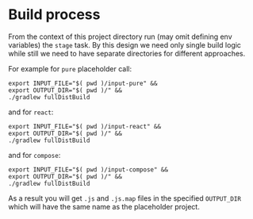 # Build process

From the context of this project directory run (may omit defining env variables) the `stage` task.
By this design we need only single build logic while still
we need to have separate directories for different approaches.

For example for `pure` placeholder call:
```
export INPUT_FILE="$( pwd )/input-pure" &&
export OUTPUT_DIR="$( pwd )/" &&
./gradlew fullDistBuild
```
and for `react`:
```
export INPUT_FILE="$( pwd )/input-react" &&
export OUTPUT_DIR="$( pwd )/" &&
./gradlew fullDistBuild
```
and for `compose`:
```
export INPUT_FILE="$( pwd )/input-compose" &&
export OUTPUT_DIR="$( pwd )/" &&
./gradlew fullDistBuild
```

As a result you will get `.js` and `.js.map` files in the specified `OUTPUT_DIR` which will have
the same name as the placeholder project.

